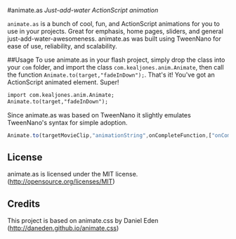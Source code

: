 #animate.as
*Just-add-water ActionScript animation*

`animate.as` is a bunch of cool, fun, and ActionScript animations for you to use in your projects. Great for emphasis, home pages, sliders, and general just-add-water-awesomeness.
animate.as was built using TweenNano for ease of use, reliability, and scalability.

##Usage
To use animate.as in your flash project, simply drop the class into your `com` folder, and import the class `com.kealjones.anim.Animate`, then call the function `Animate.to(target,"fadeInDown");`. That's it! You've got an ActionScript animated element. Super!

```html
import com.kealjones.anim.Animate;
Animate.to(target,"fadeInDown");
```

Since animate.as was based on TweenNano it slightly emulates TweenNano's syntax for simple adoption.

```javascript
Animate.to(targetMovieClip,"animationString",onCompleteFunction,["onCompleteParams","MoreParams"]);
```

## License
animate.as is licensed under the MIT license. (http://opensource.org/licenses/MIT)

## Credits
This project is based on animate.css by Daniel Eden (http://daneden.github.io/animate.css)
